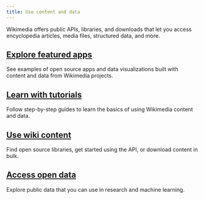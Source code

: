 ```yaml
---
title: Use content and data
---
```


Wikimedia offers public APIs, libraries, and downloads that let you access encyclopedia articles, media files, structured data, and more.

## [Explore featured apps](featured-apps.md)

See examples of open source apps and data visualizations built with content and data from Wikimedia projects.

## [Learn with tutorials](tutorials.md)

Follow step-by-step guides to learn the basics of using Wikimedia content and data.

## [Use wiki content](content.md)

Find open source libraries, get started using the API, or download content in bulk.

## [Access open data](data.md)

Explore public data that you can use in research and machine learning.
